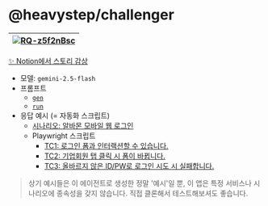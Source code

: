# @heavystep/challenger

| [![RQ-z5f2nBsc](http://img.youtube.com/vi/RQ-z5f2nBsc/0.jpg)](https://youtu.be/RQ-z5f2nBsc) |
|---|

[✨ Notion에서 스토리 감상](https://rokdaehwa.notion.site/AI-QA-25766ee60abf8002bd36db693300108f)

- 모델: `gemini-2.5-flash`
- 프롬프트
  - [`gen`](https://github.com/heavystep/challenger/blob/master/src/prompts/genPrompt.ts)
  - [`run`](https://github.com/heavystep/challenger/blob/master/src/prompts/runPrompt.ts)
- 응답 예시 (= 자동화 스크립트)
  - [시나리오: 알바몬 모바일 웹 로그인](https://github.com/heavystep/challenger/blob/master/tests/m-albamon-com-로그인.json)
  - Playwright 스크립트
    - [TC1: 로그인 폼과 인터랙션할 수 있습니다.](https://github.com/heavystep/challenger/blob/master/tests/아이디-및-비밀번호-입력-필드가-존재하며-상호작용할-수-있습니다.spec.ts)
    - [TC2: 기업회원 탭 클릭 시 폼이 바뀝니다.](https://github.com/heavystep/challenger/blob/master/tests/기업회원-탭-클릭-시-기업회원-로그인-폼으로-전환됩니다.spec.ts)
    - [TC3: 올바르지 않은 ID/PW로 로그인 시도 시 실패합니다.](https://github.com/heavystep/challenger/blob/master/tests/유효하지-않은-개인회원-정보로-로그인에-실패합니다.spec.ts)
> 상기 예시들은 이 에이전트로 생성한 정말 '예시'일 뿐, 이 앱은 특정 서비스나 시나리오에 종속성을 갖지 않습니다.
> 직접 클론해서 테스트해보셔도 좋습니다.
